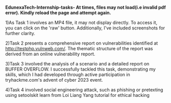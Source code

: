 **EdunexaTech-Internship-tasks-
At times, files may not load(i.e invalid pdf error). Kindly reload the page and attempt again.**

1)As Task 1 involves an MP4 file, it may not display directly. To access it, you can click on the 'raw' button. Additionally, I've included screenshots for further clarity.

2)Task 2 presents a comprehensive report on vulnerabilities identified at http://testphp.vulnweb.com/. The thematic structure of the report was derived from an online vulnerability report.

3)Task 3 involved the analysis of a scenario and a detailed report on BUFFER OVERFLOW. I successfully tackled this task, demonstrating my skills, which I had developed through active participation in tryhackme.com's advent of cyber 2023 event.

4)Task 4 involved social engineering attack, such as phishing or pretexting using setoolskit learn from Loi Liang Yang tutorial for ethical hacking
